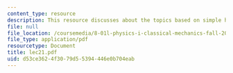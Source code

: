 ```yaml
---
content_type: resource
description: This resource discusses about the topics based on simple harmonic motion.
file: null
file_location: /coursemedia/8-01l-physics-i-classical-mechanics-fall-2005/d53ce3624f3079d55394446e0b704eab_lec21.pdf
file_type: application/pdf
resourcetype: Document
title: lec21.pdf
uid: d53ce362-4f30-79d5-5394-446e0b704eab
---
```

